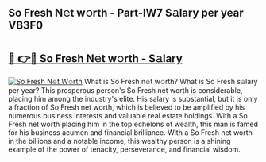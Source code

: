 ## So Fresh N𝚎t w𝚘rth - Part-lW7 S𝚊lary per year VB3F0

# <h2><a href="http://gc56yv6.nevu.top/?p=So+Fresh">🔗 👉🔴 So Fresh N𝚎t w𝚘rth - S𝚊lary</a></h2>

[![So Fresh N𝚎t W𝚘rth](https://i.imgur.com/Oavwk0R.jpeg)](http://gc56yv6.nevu.top/?p=So+Fresh)
What is So Fresh n𝚎t w𝚘rth? What is So Fresh s𝚊lary per year?
This prosperous person's So Fresh net worth is considerable, placing him among the industry's elite. His salary is substantial, but it is only a fraction of So Fresh net worth, which is believed to be amplified by his numerous business interests and valuable real estate holdings. With a So Fresh net worth placing him in the top echelons of wealth, this man is famed for his business acumen and financial brilliance. With a So Fresh net worth in the billions and a notable income, this wealthy person is a shining example of the power of tenacity, perseverance, and financial wisdom.
